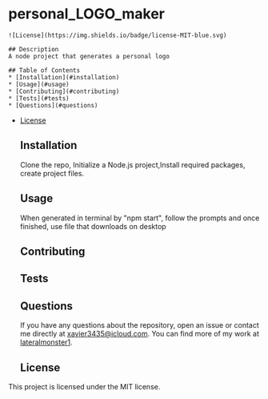 # personal_LOGO_maker
    ![License](https://img.shields.io/badge/license-MIT-blue.svg)
  
    ## Description
    A node project that generates a personal logo
  
    ## Table of Contents
    * [Installation](#installation)
    * [Usage](#usage)
    * [Contributing](#contributing)
    * [Tests](#tests)
    * [Questions](#questions)
    
* [License](#license)

  
    ## Installation
    Clone the repo, Initialize a Node.js project,Install required packages, create project files.
  
    ## Usage
    When generated in terminal by "npm start", follow the prompts and once finished, use file that downloads on desktop
  
    ## Contributing
    
  
    ## Tests
    
  
    ## Questions
    If you have any questions about the repository, open an issue or contact me directly at xavier3435@icloud.com. You can find more of my work at [lateralmonster1](https://github.com/lateralmonster1).
  
    ## License

This project is licensed under the MIT license.
    